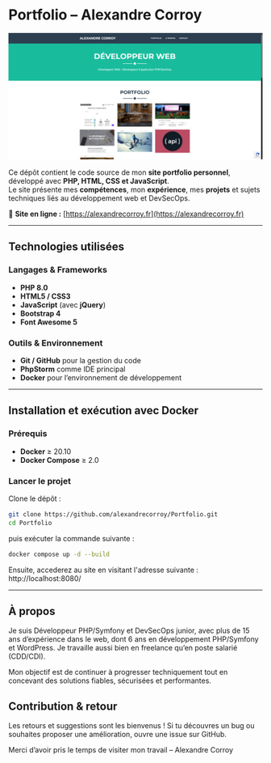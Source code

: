 # Portfolio – Alexandre Corroy

![Aperçu du site](docs/screenshot.png)

Ce dépôt contient le code source de mon **site portfolio personnel**, développé avec **PHP, HTML, CSS et JavaScript**.  
Le site présente mes **compétences**, mon **expérience**, mes **projets** et sujets techniques liés au développement web et DevSecOps.

🔗 **Site en ligne :** [https://alexandrecorroy.fr](https://alexandrecorroy.fr)

---

## Technologies utilisées

### Langages & Frameworks
- **PHP 8.0**
- **HTML5 / CSS3**
- **JavaScript** (avec **jQuery**)
- **Bootstrap 4**
- **Font Awesome 5**

### Outils & Environnement
- **Git / GitHub** pour la gestion du code
- **PhpStorm** comme IDE principal
- **Docker** pour l’environnement de développement

---

## Installation et exécution avec Docker

### Prérequis
- **Docker** ≥ 20.10  
- **Docker Compose** ≥ 2.0

### Lancer le projet

Clone le dépôt :
```bash
git clone https://github.com/alexandrecorroy/Portfolio.git
cd Portfolio
```

puis exécuter la commande suivante :

```bash
docker compose up -d --build
```

Ensuite, accederez au site en visitant l'adresse suivante : http://localhost:8080/

---

## À propos

Je suis Développeur PHP/Symfony et DevSecOps junior, avec plus de 15 ans d’expérience dans le web, dont 6 ans en développement PHP/Symfony et WordPress.
Je travaille aussi bien en freelance qu’en poste salarié (CDD/CDI).

Mon objectif est de continuer à progresser techniquement tout en concevant des solutions fiables, sécurisées et performantes.

## Contribution & retour

Les retours et suggestions sont les bienvenus !
Si tu découvres un bug ou souhaites proposer une amélioration, ouvre une issue sur GitHub.

Merci d’avoir pris le temps de visiter mon travail
– Alexandre Corroy
